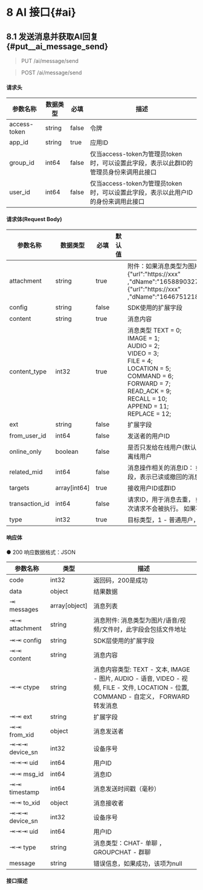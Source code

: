 # 8 AI 接口{#ai}

## 8.1 发送消息并获取AI回复{#put__ai_message_send}

> PUT /ai/message/send

> POST /ai/message/send

#### 请求头
|  参数名称 |  数据类型 | 必填 |  描述 |
|  ------ |  ------ |  ------ |  ------ |
| access-token | string | false | 令牌 |
| app_id | string | true | 应用ID |
| group_id | int64 | false | 仅当access-token为管理员token时，可以设置此字段，表示以此群ID的管理员身份来调用此接口 |
| user_id | int64 | false | 仅当access-token为管理员token时，可以设置此字段，表示以此用户ID的身份来调用此接口 |

#### 请求体(Request Body)
|  参数名称 |  数据类型 | 必填  |  默认值 |  描述 |
|  ------ |  ------ |  ------ |  ------ |  ------ |
| attachment | string | true |  | 附件：如果消息类型为图片/语音/视频/文件时需要设置此字段。格式如:{"url":"https://xxx"  ,"dName":"1658890327124.amr","fLen":1670,"duration":1}{"url":"https://xxx"  ,"dName":"1646751218948","fLen":508728,"width":828.0,"height":828.0} |
| config | string | false |  | SDK使用的扩展字段 |
| content | string | true |  | 消息内容 |
| content_type | int32 | true |  | 消息类型 TEXT      = 0;<br>    IMAGE     = 1;<br>    AUDIO     = 2;<br>    VIDEO     = 3;<br>    FILE      = 4;<br>    LOCATION  = 5;<br>    COMMAND   = 6;<br>    FORWARD   = 7;<br>    READ_ACK  = 9;<br>    RECALL    = 10;<br>    APPEND    = 11;<br>    REPLACE   = 12; |
| ext | string | false |  | 扩展字段 |
| from_user_id | int64 | false |  | 发送者的用户ID |
| online_only | boolean | false |  | 是否只发给在线用户(默认为false)： true - 只发给在线用户； false - 发给在线和离线用户 |
| related_mid | int64 | false |  | 消息操作相关的消息ID： 如何消息类型为READ_ACK/RECALL时需要设置此字段，表示已读或撤回的消息ID |
| targets | array[int64] | true |  | 接收用户ID或群ID |
| transaction_id | int64 | false |  | 请求ID，用于消息去重， 如果短时间内收到2个相同transaction_id的请求，第二次请求不会被执行。 如果不设置就不会被去重 |
| type | int32 | true |  | 目标类型，1 - 普通用户，2 - 群组 |

#### 响应体
● 200 响应数据格式：JSON

|  参数名称 |  类型 |  描述 |
|  ------ |  ------ |  ------ |
| code | int32 | 返回码，200是成功 |
| data | object | 结果数据 |
|⇥ messages | array[object] | 消息列表 |
|⇥⇥ attachment | string | 消息附件: 消息类型为图片/语音/视频/文件时，此字段会包括文件地址 |
|⇥⇥ config | string | SDK层使用的扩展字段 |
|⇥⇥ content | string | 消息内容 |
|⇥⇥ ctype | string | 消息内容类型: TEXT - 文本, IMAGE - 图片, AUDIO - 语音, VIDEO - 视频, FILE - 文件, LOCATION - 位置, COMMAND - 自定义， FORWARD 转发消息 |
|⇥⇥ ext | string | 扩展字段 |
|⇥⇥ from_xid | object | 消息发送者 |
|⇥⇥⇥ device_sn | int32 | 设备序号 |
|⇥⇥⇥ uid | int64 | 用户ID |
|⇥⇥ msg_id | int64 | 消息ID |
|⇥⇥ timestamp | int64 | 消息发送时间戳（毫秒） |
|⇥⇥ to_xid | object | 消息接收者 |
|⇥⇥⇥ device_sn | int32 | 设备序号 |
|⇥⇥⇥ uid | int64 | 用户ID |
|⇥⇥ type | string | 消息类型：CHAT- 单聊 ，GROUPCHAT - 群聊 |
| message | string | 错误信息，如果成功，该项为null |
#### 接口描述
> 


